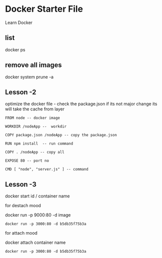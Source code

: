 # Docker Starter File
Learn Docker

list
---
docker ps

remove all images
-----------------
docker system prune -a

## Lesson -2

optimize the docker file  - check the package.json if its not major change its will take the cache from layer

```
FROM node -- docker image

WORKDIR /nodeApp --  workdir

COPY package.json /nodeApp -- copy the package.json

RUN npm install  -- run command

COPY . /nodeApp -- copy all

EXPOSE 80 -- port no

CMD [ "node", "server.js" ] -- command

```

## Lesson -3

docker start id / container name

for destach mood

docker run -p 9000:80 -d image

```docker
docker run -p 3000:80 -d b5db35f75b3a
```


for attach mood

docker attach container name

```docker
docker run -p 3000:80 -d b5db35f75b3a
```